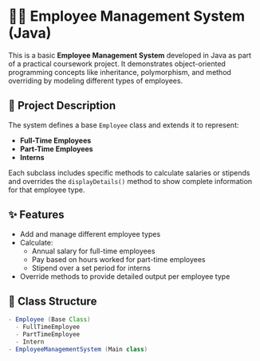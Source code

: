 # 🧑‍💼 Employee Management System (Java)

This is a basic **Employee Management System** developed in Java as part of a practical coursework project. It demonstrates object-oriented programming concepts like inheritance, polymorphism, and method overriding by modeling different types of employees.

## 📌 Project Description

The system defines a base `Employee` class and extends it to represent:
- **Full-Time Employees**
- **Part-Time Employees**
- **Interns**

Each subclass includes specific methods to calculate salaries or stipends and overrides the `displayDetails()` method to show complete information for that employee type.

## ✨ Features

- Add and manage different employee types
- Calculate:
  - Annual salary for full-time employees
  - Pay based on hours worked for part-time employees
  - Stipend over a set period for interns
- Override methods to provide detailed output per employee type

## 📂 Class Structure

```java
- Employee (Base Class)
  - FullTimeEmployee
  - PartTimeEmployee
  - Intern
- EmployeeManagementSystem (Main class)
